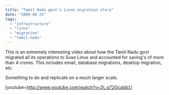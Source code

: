 ```yaml
---
title: "Tamil Nadu govt's Linux migration story"
date: "2009-08-23"
tags: 
  - "infrastructure"
  - "linux"
  - "migration"
  - "tamil-nadu"
---
```


This is an extremely interesting video about how the Tamil Nadu govt migrated all its operations to Suse Linux and accounted for saving's of more than 4 crores. This includes email, database migrations, desktop migration, etc.

Something to do and replicate on a much larger scale.

\[youtube=http://www.youtube.com/watch?v=3\_g72GcaIdc\]
